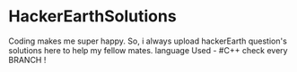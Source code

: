 # HackerEarthSolutions

Coding makes me super happy.
So, i always upload hackerEarth question's solutions here to help my fellow mates.
language Used - #C++
check every BRANCH !
